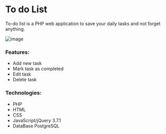 # To do List

To-do list is a PHP web application to save your daily tasks and not forget anything.

![image](https://github.com/ItamaraFerreiraA/to-do-list/assets/86384151/77600f97-7ae1-4baa-b354-f60aff3a1cd8)


### Features:
* Add new task
* Mark task as completed 
* Edit task
* Delete task

### Technologies:
* PHP
* HTML
* CSS
* JavaScript/jQuery 3.7.1
* DataBase PostgreSQL
